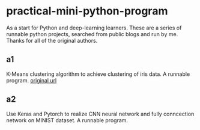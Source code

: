 # practical-mini-python-program
As a start for Python and deep-learning learners. These are a series of runnable python projects, searched from public blogs and run by me. Thanks for all of the original authors.
## a1
K-Means clustering algorithm to achieve clustering of iris data. A runnable program. [original url](https://blog.csdn.net/zijinmu69/article/details/82708130)

## a2
Use Keras and Pytorch to realize CNN neural network and fully conncection network on MINIST dataset. A runnable program.
